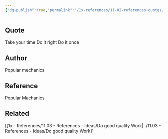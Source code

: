 ```yaml
---
{"dg-publish":true,"permalink":"/1x-references/11-02-references-quotes/do-it-right-popular-mechanics/","title":"Do it right - Popular Mechanics"}
---
```



## Quote
Take your time
Do it right
Do it once

## Author
Popular mechanics

## Reference
Popular Machanics

## Related
[[1x - References/11.03 - References - Ideas/Do good quality Work\|../11.03 - References - Ideas/Do good quality Work]]